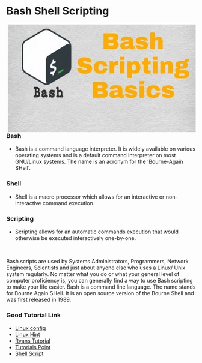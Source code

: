 # Bash Shell Scripting

<img src="BashBasic.jpg" align="right" width="500px">

### Bash
* Bash is a command language interpreter. It is widely available on various operating systems and is a default command interpreter on most GNU/Linux systems. The name is an acronym for the ‘Bourne-Again SHell’.

### Shell
* Shell is a macro processor which allows for an interactive or non-interactive command execution.

### Scripting
* Scripting allows for an automatic commands execution that would otherwise be executed interactively one-by-one.
<br/>

Bash scripts are used by Systems Administrators, Programmers, Network Engineers, Scientists and just about anyone else who uses a Linux/ Unix system regularly. No matter what you do or what your general level of computer proficiency is, you can generally find a way to use Bash scripting to make your life easier. Bash is a command line language. The name stands for Bourne Again SHell. It is an open source version of the Bourne Shell and was first released in 1989.

### Good Tutorial Link
* [Linux config](https://linuxconfig.org/bash-scripting-tutorial-for-beginners)
* [Linux Hint](https://linuxhint.com/bash_scripting_tutorial_beginners/)
* [Ryans Tutorial](https://ryanstutorials.net/bash-scripting-tutorial/)
* [Tutorials Point](https://www.tutorialspoint.com/unix/shell_scripting.htm)
* [Shell Script](https://www.shellscript.sh/)

